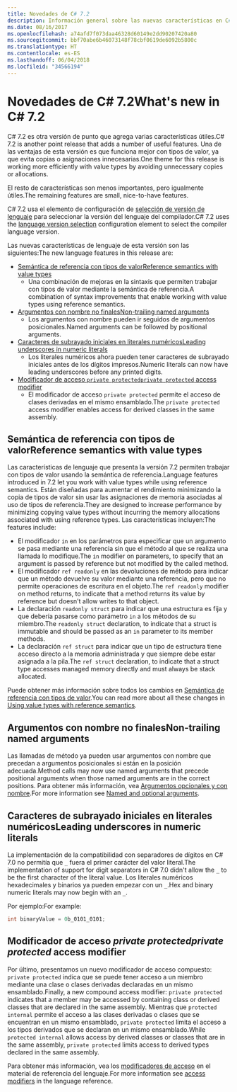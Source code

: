 ```yaml
---
title: Novedades de C# 7.2
description: Información general sobre las nuevas características en C# 7.2.
ms.date: 08/16/2017
ms.openlocfilehash: a74afd7f073daa46328d60149e2dd90207420a80
ms.sourcegitcommit: bbf70abe6b46073148f78cbf0619de6092b5800c
ms.translationtype: HT
ms.contentlocale: es-ES
ms.lasthandoff: 06/04/2018
ms.locfileid: "34566194"
---
```

# <a name="whats-new-in-c-72"></a><span data-ttu-id="78798-103">Novedades de C# 7.2</span><span class="sxs-lookup"><span data-stu-id="78798-103">What's new in C# 7.2</span></span>

<span data-ttu-id="78798-104">C# 7.2 es otra versión de punto que agrega varias características útiles.</span><span class="sxs-lookup"><span data-stu-id="78798-104">C# 7.2 is another point release that adds a number of useful features.</span></span>
<span data-ttu-id="78798-105">Una de las ventajas de esta versión es que funciona mejor con tipos de valor, ya que evita copias o asignaciones innecesarias.</span><span class="sxs-lookup"><span data-stu-id="78798-105">One theme for this release is working more efficiently with value types by avoiding unnecessary copies or allocations.</span></span> 

<span data-ttu-id="78798-106">El resto de características son menos importantes, pero igualmente útiles.</span><span class="sxs-lookup"><span data-stu-id="78798-106">The remaining features are small, nice-to-have features.</span></span>

<span data-ttu-id="78798-107">C# 7.2 usa el elemento de configuración de [selección de versión de lenguaje](../language-reference/configure-language-version.md) para seleccionar la versión del lenguaje del compilador.</span><span class="sxs-lookup"><span data-stu-id="78798-107">C# 7.2 uses the [language version selection](../language-reference/configure-language-version.md) configuration element to select the compiler language version.</span></span>

<span data-ttu-id="78798-108">Las nuevas características de lenguaje de esta versión son las siguientes:</span><span class="sxs-lookup"><span data-stu-id="78798-108">The new language features in this release are:</span></span>

* [<span data-ttu-id="78798-109">Semántica de referencia con tipos de valor</span><span class="sxs-lookup"><span data-stu-id="78798-109">Reference semantics with value types</span></span>](#reference-semantics-with-value-types)
  - <span data-ttu-id="78798-110">Una combinación de mejoras en la sintaxis que permiten trabajar con tipos de valor mediante la semántica de referencia.</span><span class="sxs-lookup"><span data-stu-id="78798-110">A combination of syntax improvements that enable working with value types using reference semantics.</span></span>
* [<span data-ttu-id="78798-111">Argumentos con nombre no finales</span><span class="sxs-lookup"><span data-stu-id="78798-111">Non-trailing named arguments</span></span>](#non-trailing-named-arguments)
  - <span data-ttu-id="78798-112">Los argumentos con nombre pueden ir seguidos de argumentos posicionales.</span><span class="sxs-lookup"><span data-stu-id="78798-112">Named arguments can be followed by positional arguments.</span></span>
* [<span data-ttu-id="78798-113">Caracteres de subrayado iniciales en literales numéricos</span><span class="sxs-lookup"><span data-stu-id="78798-113">Leading underscores in numeric literals</span></span>](#leading-underscores-in-numeric-literals)
  - <span data-ttu-id="78798-114">Los literales numéricos ahora pueden tener caracteres de subrayado iniciales antes de los dígitos impresos.</span><span class="sxs-lookup"><span data-stu-id="78798-114">Numeric literals can now have leading underscores before any printed digits.</span></span>
* [<span data-ttu-id="78798-115">Modificador de acceso `private protected`</span><span class="sxs-lookup"><span data-stu-id="78798-115">`private protected` access modifier</span></span>](#private-protected-access-modifier)
  - <span data-ttu-id="78798-116">El modificador de acceso `private protected` permite el acceso de clases derivadas en el mismo ensamblado.</span><span class="sxs-lookup"><span data-stu-id="78798-116">The `private protected` access modifier enables access for derived classes in the same assembly.</span></span>

## <a name="reference-semantics-with-value-types"></a><span data-ttu-id="78798-117">Semántica de referencia con tipos de valor</span><span class="sxs-lookup"><span data-stu-id="78798-117">Reference semantics with value types</span></span>

<span data-ttu-id="78798-118">Las características de lenguaje que presenta la versión 7.2 permiten trabajar con tipos de valor usando la semántica de referencia.</span><span class="sxs-lookup"><span data-stu-id="78798-118">Language features introduced in 7.2 let you work with value types while using reference semantics.</span></span> <span data-ttu-id="78798-119">Están diseñadas para aumentar el rendimiento minimizando la copia de tipos de valor sin usar las asignaciones de memoria asociadas al uso de tipos de referencia.</span><span class="sxs-lookup"><span data-stu-id="78798-119">They are designed to increase performance by minimizing copying value types without incurring the memory allocations associated with using reference types.</span></span> <span data-ttu-id="78798-120">Las características incluyen:</span><span class="sxs-lookup"><span data-stu-id="78798-120">The features include:</span></span>

 - <span data-ttu-id="78798-121">El modificador `in` en los parámetros para especificar que un argumento se pasa mediante una referencia sin que el método al que se realiza una llamada lo modifique.</span><span class="sxs-lookup"><span data-stu-id="78798-121">The `in` modifier on parameters, to specify that an argument is passed by reference but not modified by the called method.</span></span>
 - <span data-ttu-id="78798-122">El modificador `ref readonly` en las devoluciones de método para indicar que un método devuelve su valor mediante una referencia, pero que no permite operaciones de escritura en el objeto.</span><span class="sxs-lookup"><span data-stu-id="78798-122">The `ref readonly` modifier on method returns, to indicate that a method returns its value by reference but doesn't allow writes to that object.</span></span>
 - <span data-ttu-id="78798-123">La declaración `readonly struct` para indicar que una estructura es fija y que debería pasarse como parámetro `in` a los métodos de su miembro.</span><span class="sxs-lookup"><span data-stu-id="78798-123">The `readonly struct` declaration, to indicate that a struct is immutable and should be passed as an `in` parameter to its member methods.</span></span>
 - <span data-ttu-id="78798-124">La declaración `ref struct` para indicar que un tipo de estructura tiene acceso directo a la memoria administrada y que siempre debe estar asignada a la pila.</span><span class="sxs-lookup"><span data-stu-id="78798-124">The `ref struct` declaration, to indicate that a struct type accesses managed memory directly and must always be stack allocated.</span></span>

<span data-ttu-id="78798-125">Puede obtener más información sobre todos los cambios en [Semántica de referencia con tipos de valor](../reference-semantics-with-value-types.md).</span><span class="sxs-lookup"><span data-stu-id="78798-125">You can read more about all these changes in [Using value types with reference semantics](../reference-semantics-with-value-types.md).</span></span>

## <a name="non-trailing-named-arguments"></a><span data-ttu-id="78798-126">Argumentos con nombre no finales</span><span class="sxs-lookup"><span data-stu-id="78798-126">Non-trailing named arguments</span></span>

<span data-ttu-id="78798-127">Las llamadas de método ya pueden usar argumentos con nombre que precedan a argumentos posicionales si están en la posición adecuada.</span><span class="sxs-lookup"><span data-stu-id="78798-127">Method calls may now use named arguments that precede positional arguments when those named arguments are in the correct positions.</span></span> <span data-ttu-id="78798-128">Para obtener más información, vea [Argumentos opcionales y con nombre](../programming-guide/classes-and-structs/named-and-optional-arguments.md).</span><span class="sxs-lookup"><span data-stu-id="78798-128">For more information see [Named and optional arguments](../programming-guide/classes-and-structs/named-and-optional-arguments.md).</span></span>

## <a name="leading-underscores-in-numeric-literals"></a><span data-ttu-id="78798-129">Caracteres de subrayado iniciales en literales numéricos</span><span class="sxs-lookup"><span data-stu-id="78798-129">Leading underscores in numeric literals</span></span>

<span data-ttu-id="78798-130">La implementación de la compatibilidad con separadores de dígitos en C# 7.0 no permitía que `_` fuera el primer carácter del valor literal.</span><span class="sxs-lookup"><span data-stu-id="78798-130">The implementation of support for digit separators in C# 7.0 didn't allow the `_` to be the first character of the literal value.</span></span> <span data-ttu-id="78798-131">Los literales numéricos hexadecimales y binarios ya pueden empezar con un `_`.</span><span class="sxs-lookup"><span data-stu-id="78798-131">Hex and binary numeric literals may now begin with an `_`.</span></span> 

<span data-ttu-id="78798-132">Por ejemplo:</span><span class="sxs-lookup"><span data-stu-id="78798-132">For example:</span></span>

```csharp
int binaryValue = 0b_0101_0101;
```

## <a name="private-protected-access-modifier"></a><span data-ttu-id="78798-133">Modificador de acceso _private protected_</span><span class="sxs-lookup"><span data-stu-id="78798-133">_private protected_ access modifier</span></span>

<span data-ttu-id="78798-134">Por último, presentamos un nuevo modificador de acceso compuesto: `private protected` indica que se puede tener acceso a un miembro mediante una clase o clases derivadas declaradas en un mismo ensamblado.</span><span class="sxs-lookup"><span data-stu-id="78798-134">Finally, a new compound access modifier: `private protected` indicates that a member may be accessed by containing class or derived classes that are declared in the same assembly.</span></span> <span data-ttu-id="78798-135">Mientras que `protected internal` permite el acceso a las clases derivadas o clases que se encuentran en un mismo ensamblado, `private protected` limita el acceso a los tipos derivados que se declaran en un mismo ensamblado.</span><span class="sxs-lookup"><span data-stu-id="78798-135">While `protected internal` allows access by derived classes or classes that are in the same assembly, `private protected` limits access to derived types declared in the same assembly.</span></span>

<span data-ttu-id="78798-136">Para obtener más información, vea los [modificadores de acceso](../language-reference/keywords/access-modifiers.md) en el material de referencia del lenguaje.</span><span class="sxs-lookup"><span data-stu-id="78798-136">For more information see [access modifiers](../language-reference/keywords/access-modifiers.md) in the language reference.</span></span>
